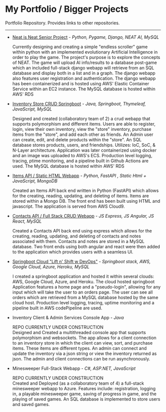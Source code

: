 # My Portfolio / Bigger Projects

Portfolio Repository. Provides links to other repositories.

___

- [Neat is Neat Senior Project](https://github.com/MikeUchmanowicz/Neat-is-Neat-Senior-Project/) - *Python, Pygame, Django, NEAT AI, MySQL*  

  Currently designing and creating a simple "endless scroller" game within python with an implemented evolutionary Artificial Intelligence in order to play the game. The project's purpose is to explore the concepts of NEAT. The game will upload AI info/results to a database post-game which an included full-stack django webapp will retrieve from an SQL database and display both in a list and in a graph. The django webapp also features user registration and authentication. The django webapp has been containerized and is hosted using AWS' Elastic Container Service within an EC2 instance. The MySQL database is hosted within AWS' RDS


- [Inventory Store CRUD Springboot](https://github.com/MikeUchmanowicz/Inventory-Store-CRUD-Springboot/) - *Java, Springboot, Thymeleaf, JavaScript, MySQL*  

  Designed and created (collaboratory team of 2) a crud webapp that supports polymorphism and different items. Users are able to register, login, view their own inventory, view the "store" inventory, purchase items from the "store", and add each other as friends. An Admin user can create, edit, and delete products within the "store". An SQL database stores products, users, and friendships. Utilizes: IoC, SoC, & N-Layer architecture. Application was later containerized using docker and an image was uploaded to AWS's ECS. Production level logging, tracing, ptime monitoring, and a pipeline built in Github Actions are used. The MySQL database is hosted within AWS' RDS

- [Items API / Static HTML Webapp](https://github.com/MikeUchmanowicz/itemsAPIpythonStatic/) - *Python, FastAPI , Static Html + JavaScript, MongoDB* 

  Created an Items API back end written in Python (FastAPI) which allows for the creating, reading, updating, and deleting of items. Items are stored within a Mongo DB. The front end has been built using HTML and javascript. The application is served from AWS Cloud9.

- [Contacts API / Full Stack CRUD Webapp](https://github.com/MikeUchmanowicz/ContactsAPI) - *JS Express, JS Angular, JS React, MySQL*  

  Created a Contacts API back end using express which allows for the creating, reading, updating, and deleting of contacts and notes associated with them. Contacts and notes are stored in a MySQL database. Two front ends using both angular and react were then added to the application which provides users with a seamless UI.


- [Springboot Cloud "Lift n' Shift w DevOps"](https://github.com/MikeUchmanowicz/SpringBootLiftNShiftDevOps) - *Springboot stack, AWS, Google Cloud, Azure, Heroku, MySQL*  

  I created a springboot application and hosted it within several clouds: AWS, Google Cloud, Azure, and Heroku. The cloud hosted springboot Application features a home page and a "pseudo-login", allowing for any input which will take the user to an orders page. The user can see all orders which are retrieved from a MySQL database hosted by the same cloud host. Production level logging, tracing, uptime monitoring and a pipeline built in AWS codePipeline are used.


- Inventory Client & Admin Services Console App - *Java*

  REPO CURRENTLY UNDER CONSTRUCTION   
  Designed and Created a multithreaded console app that supports polymorphism and websockets. The app allows for a client connection to an inventory store in which the     client can view, sort, and purchase items. These items are different types. An admin can connect and update the inventory via a json string or view the inventory returned as json. The admin and client connections can be run asynchronously.   


- Minesweeper Full-Stack Webapp - *C#, ASP.NET, JavaScript*

  REPO CURRENTLY UNDER CONSTRUCTION   
  Created and Deployed (as a collaboratory team of 4) a full-stack minesweeper webapp to Azure. Features include: registration, logging in, a playable minesweeper game,   saving of progress in game, and the playing of saved games. An SQL database is implemented to store users and saved games.
